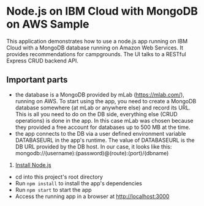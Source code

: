 # Node.js on IBM Cloud with MongoDB on AWS Sample

This application demonstrates how to use a node.js app running on IBM Cloud with a MongoDB database running on Amazon Web Services. It provides recommendations for 
campgrounds. The UI talks to a RESTful Express CRUD backend API.

## Important parts
+ the database is a MongoDB provided by mLab (https://mlab.com/), running on AWS. To start using the app, you need to create a MongoDB database somewhere (at mLab or anywhere else) and record its URL. This is all you need to do on the DB side, everything else (CRUD operations) is done in the app. In this case mLab was chosen because they provided a free account for databases up to 500 MB at the time.  
+ the app connects to the DB via a user defined environment variable DATABASEURL in the app's runtime. The value of DATABASEURL is the DB URL provided by the DB host. In our case, it looks like this: mongodb://(username):(password)@(route):(port)/(dbname)

1. [Install Node.js][]
+ cd into this project's root directory
+ Run `npm install` to install the app's dependencies
+ Run `npm start` to start the app
+ Access the running app in a browser at <http://localhost:3000>

[Install Node.js]: https://nodejs.org/en/download/
